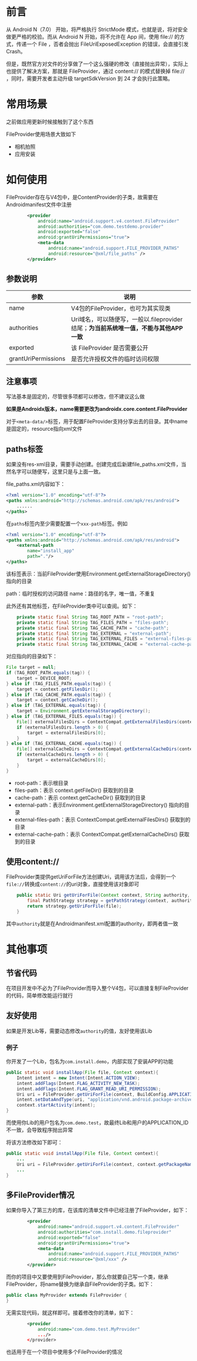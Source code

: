 # 前言
从 Android N（7.0） 开始，将严格执行 StrictMode 模式，也就是说，将对安全做更严格的校验。而从 Android N 开始，将不允许在 App 间，使用 file:// 的方式，传递一个 File ，否者会抛出 FileUriExposedException 的错误，会直接引发 Crash。

但是，既然官方对文件的分享做了一个这么强硬的修改（直接抛出异常），实际上也提供了解决方案，那就是 FileProvider，通过 content:// 的模式替换掉 file:// ，同时，需要开发者主动升级 targetSdkVersion 到 24 才会执行此策略。

# 常用场景
之前做应用更新时候接触到了这个东西

FileProvider使用场景大致如下
- 相机拍照
- 应用安装

# 如何使用
FileProvider存在与V4包中，是ContentProvider的子类，故需要在Androidmanifest文件中注册

```xml
        <provider
            android:name="android.support.v4.content.FileProvider"
            android:authorities="com.demo.testdemo.provider"
            android:exported="false"
            android:grantUriPermissions="true">
            <meta-data
                android:name="android.support.FILE_PROVIDER_PATHS"
                android:resource="@xml/file_paths" />
        </provider>
```
## 参数说明
| 参数 | 说明 |
|--|--|
| name | V4包的FileProvider，也可为其实现类 |
| authorities | Uri域名，可以随便写，一般以.fileprovider结尾；**为当前系统唯一值，不能与其他APP一致** |
| exported | 该 FileProvider 是否需要公开 |
| grantUriPermissions | 是否允许授权文件的临时访问权限 |

## 注意事项
写法基本是固定的，尽管很多项都可以修改，但不建议这么做

**如果是Androidx版本，name需要更改为androidx.core.content.FileProvider**

对于`<meta-data/>`标签，用于配置FileProvider支持分享出去的目录。其中name是固定的，resource指向xml文件

## paths标签
如果没有res-xml目录，需要手动创建。创建完成后新建file_paths.xml文件，当然名字可以随便写，这里只是与上面一致。

file_paths.xml内容如下：

```xml
<?xml version="1.0" encoding="utf-8"?>
<paths xmlns:android="http://schemas.android.com/apk/res/android">
    ......
</paths>
```
在`paths`标签内至少需要配置一个`xxx-path`标签。例如

```xml
<?xml version="1.0" encoding="utf-8"?>
<paths xmlns:android="http://schemas.android.com/apk/res/android">
    <external-path
        name="install_app"
        path="."/>
</paths>
```
该标签表示：当前FileProvider使用Environment.getExternalStorageDirectory()指向的目录

path：临时授权的访问路径
name：路径的名字，唯一值，不重复

此外还有其他标签，在FileProvider类中可以查阅。如下：

```java
    private static final String TAG_ROOT_PATH = "root-path";
    private static final String TAG_FILES_PATH = "files-path";
    private static final String TAG_CACHE_PATH = "cache-path";
    private static final String TAG_EXTERNAL = "external-path";
    private static final String TAG_EXTERNAL_FILES = "external-files-path";
    private static final String TAG_EXTERNAL_CACHE = "external-cache-path";
```
对应指向的目录如下：

```java
File target = null;
if (TAG_ROOT_PATH.equals(tag)) {
    target = DEVICE_ROOT;
} else if (TAG_FILES_PATH.equals(tag)) {
    target = context.getFilesDir();
} else if (TAG_CACHE_PATH.equals(tag)) {
    target = context.getCacheDir();
} else if (TAG_EXTERNAL.equals(tag)) {
    target = Environment.getExternalStorageDirectory();
} else if (TAG_EXTERNAL_FILES.equals(tag)) {
    File[] externalFilesDirs = ContextCompat.getExternalFilesDirs(context, null);
	if (externalFilesDirs.length > 0) {
        target = externalFilesDirs[0];
	}
} else if (TAG_EXTERNAL_CACHE.equals(tag)) {
    File[] externalCacheDirs = ContextCompat.getExternalCacheDirs(context);
    if (externalCacheDirs.length > 0) {
        target = externalCacheDirs[0];
    }
}
```
- root-path：表示根目录
- files-path：表示 context.getFileDir() 获取到的目录
- cache-path：表示 context.getCacheDir() 获取到的目录
- external-path：表示Environment.getExternalStorageDirectory() 指向的目录
- external-files-path：表示 ContextCompat.getExternalFilesDirs() 获取到的目录
- external-cache-path：表示 ContextCompat.getExternalCacheDirs() 获取到的目录

## 使用content://
FileProvider类提供getUriForFile方法创建Uri，调用该方法后，会得到一个`file://`转换成`content://`的uri对象，直接使用该对象即可

```java
    public static Uri getUriForFile(Context context, String authority, File file) {
        final PathStrategy strategy = getPathStrategy(context, authority);
        return strategy.getUriForFile(file);
    }
```
其中`authority`就是在Androidmanifest.xml配置的authority，即两者值一致

# 其他事项
## 节省代码
在项目开发中不必为了FileProvider而导入整个V4包，可以直接复制FileProvider的代码，简单修改能运行就行
## 友好使用
 如果是开发Lib等，需要动态修改`authority`的值，友好使用该Lib

### 例子
你开发了一个Lib，包名为`com.install.demo`，内部实现了安装APP的功能
```java
public static void installApp(File file, Context context){
	Intent intent = new Intent(Intent.ACTION_VIEW);
	intent.addFlags(Intent.FLAG_ACTIVITY_NEW_TASK);
	intent.addFlags(Intent.FLAG_GRANT_READ_URI_PERMISSION);
	Uri uri = FileProvider.getUriForFile(context, BuildConfig.APPLICATION_ID + ".fileprovider", file);
	intent.setDataAndType(uri, "application/vnd.android.package-archive");
	context.startActivity(intent);
}
```
而使用你Lib的用户包名为`com.demo.test`，故最终Lib和用户的APPLICATION_ID不一致，会导致程序抛出异常

将该方法修改如下即可：
```java
public static void installApp(File file, Context context){
	...
	Uri uri = FileProvider.getUriForFile(context, context.getPackageName() + ".fileprovider", file);
	...
}
```
## 多FileProvider情况
如果你导入了第三方的库，在该库的清单文件中已经注册了FileProvider，如下：

```xml
        <provider
            android:name="android.support.v4.content.FileProvider"
            android:authorities="com.install.demo.fileprovider"
            android:exported="false"
            android:grantUriPermissions="true">
            <meta-data
                android:name="android.support.FILE_PROVIDER_PATHS"
                android:resource="@xml/xxx" />
        </provider>
```

而你的项目中又要使用到FileProvider，那么你就要自己写一个类，继承FileProvider，将name替换为继承自FileProvider的子类。如下：
```java
public class MyProvider extends FileProvider {
}
```
无需实现代码，就这样即可。接着修改你的清单，如下：
```xml
        <provider
            android:name="com.demo.test.MyProvider"
            .../>
        </provider>
```
也适用于在一个项目中使用多个FileProvider的情况

